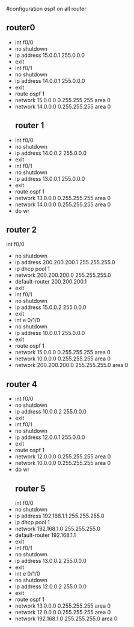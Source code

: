 #configuration ospf on all router 
## router0 
- int f0/0
- no shutdown
- ip address 15.0.0.1 255.0.0.0
- exit
- int f0/1
- no shutdown
- ip address 14.0.0.1 255.0.0.0
- exit
- route ospf 1
- network 15.0.0.0 0.255.255.255 area 0
- network 14.0.0.0 0.255.255.255 area 0
  ## router 1
- int f0/0
- no shutdown
- ip address 14.0.0.2 255.0.0.0
- exit
- int f0/1
- no shutdown
- ip address 13.0.0.1 255.0.0.0
- exit
- route ospf 1
- network 13.0.0.0 0.255.255.255 area 0
- network 14.0.0.0 0.255.255.255 area 0
- do wr
## router 2
int f0/0
- no shutdown
- ip address 200.200.200.1 255.255.255.0
- ip dhcp pool 1
- network 200.200.200.0 255.255.255.0
- default-router 200.200.200.1
- exit
- int f0/1
- no shutdown
- ip address 15.0.0.2 255.0.0.0
- exit
- int e 0/1/0
- no shutdown
- ip address 10.0.0.1 255.0.0.0
- exit
- route ospf 1
- network 15.0.0.0 0.255.255.255 area 0
- network 10.0.0.0 0.255.255.255 area 0
- network 200.200.200.0 255.255.255.0 area 0
## router 4 
- int f0/0
- no shutdown
- ip address 10.0.0.2 255.0.0.0
- exit
- int f0/1
- no shutdown
- ip address 12.0.0.1 255.0.0.0
- exit
- route ospf 1
- network 12.0.0.0 0.255.255.255 area 0
- network 10.0.0.0 0.255.255.255 area 0
- do wr
  ## router 5
  int f0/0
- no shutdown
- ip address 192.168.1.1 255.255.255.0
- ip dhcp pool 1
- network 192.168.1.0 255.255.255.0
- default-router 192.168.1.1
- exit
- int f0/1
- no shutdown
- ip address 13.0.0.2 255.0.0.0
- exit
- int e 0/1/0
- no shutdown
- ip address 12.0.0.2 255.0.0.0
- exit
- route ospf 1
- network 13.0.0.0 0.255.255.255 area 0
- network 12.0.0.0 0.255.255.255 area 0
- network 192.168.1.0 255.255.255.0 area 0
